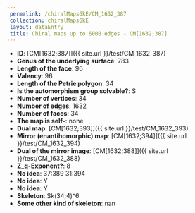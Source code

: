 ```yaml
--- 
 permalink: /chiralMaps6kE/CM_1632_387 
 collection: chiralMaps6kE
 layout: dataEntry
 title: Chiral maps up to 6000 edges - CM[1632;387]
---
```


- **ID**: [CM[1632;387]]({{ site.url }}/test/CM_1632_387)
- **Genus of the underlying surface**: 783
- **Length of the face**: 96
- **Valency**: 96
- **Length of the Petrie polygon**: 34
- **Is the automorphism group solvable?**: S
- **Number of vertices**: 34
- **Number of edges**: 1632
- **Number of faces**: 34
- **The map is self-**: none
- **Dual map**: [CM[1632;393]]({{ site.url }}/test/CM_1632_393)
- **Mirror (enantihomorphic) map**: [CM[1632;394]]({{ site.url }}/test/CM_1632_394)
- **Dual of the mirror image**: [CM[1632;388]]({{ site.url }}/test/CM_1632_388)
- **Z_q-Exponent?**: 8
- **No idea**:  37:389 31:394
- **No idea**: Y
- **No idea**: Y
- **Skeleton**: Sk(34;4)^6
- **Some other kind of skeleton**: nan
